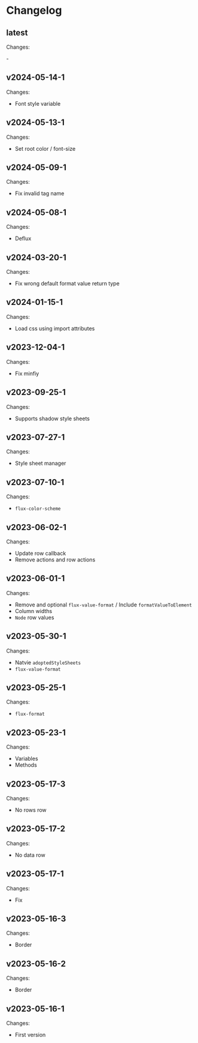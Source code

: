 # Changelog

## latest

Changes:

\-

## v2024-05-14-1

Changes:

- Font style variable

## v2024-05-13-1

Changes:

- Set root color / font-size

## v2024-05-09-1

Changes:

- Fix invalid tag name

## v2024-05-08-1

Changes:

- Deflux

## v2024-03-20-1

Changes:

- Fix wrong default format value return type

## v2024-01-15-1

Changes:

- Load css using import attributes

## v2023-12-04-1

Changes:

- Fix minfiy

## v2023-09-25-1

Changes:

- Supports shadow style sheets

## v2023-07-27-1

Changes:

- Style sheet manager

## v2023-07-10-1

Changes:

- `flux-color-scheme`

## v2023-06-02-1

Changes:

- Update row callback
- Remove actions and row actions

## v2023-06-01-1

Changes:

- Remove and optional `flux-value-format` / Include `formatValueToElement`
- Column widths
- `Node` row values

## v2023-05-30-1

Changes:

- Natvie `adoptedStyleSheets`
- `flux-value-format`

## v2023-05-25-1

Changes:

- `flux-format`

## v2023-05-23-1

Changes:

- Variables
- Methods

## v2023-05-17-3

Changes:

- No rows row

## v2023-05-17-2

Changes:

- No data row

## v2023-05-17-1

Changes:

- Fix

## v2023-05-16-3

Changes:

- Border

## v2023-05-16-2

Changes:

- Border

## v2023-05-16-1

Changes:

- First version
